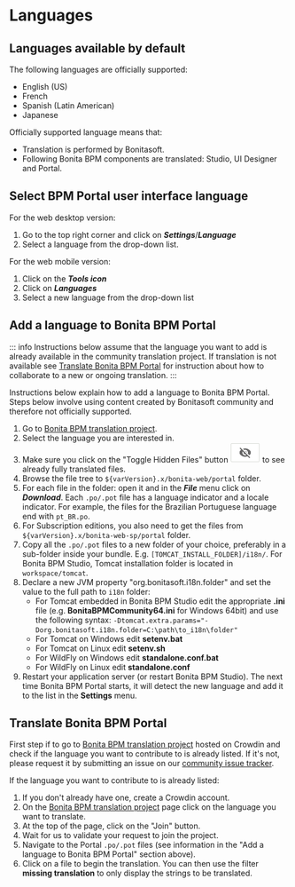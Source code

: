 # Languages

## Languages available by default

The following languages are officially supported:

* English (US)
* French
* Spanish (Latin American)
* Japanese

Officially supported language means that:
* Translation is performed by Bonitasoft.
* Following Bonita BPM components are translated: Studio, UI Designer and Portal.

## Select BPM Portal user interface language

For the web desktop version:
1. Go to the top right corner and click on _**Settings**_/_**Language**_
1. Select a language from the drop-down list.

For the web mobile version:

1. Click on the _**Tools icon**_
1. Click on _**Languages**_
1. Select a new language from the drop-down list

## Add a language to Bonita BPM Portal

::: info
Instructions below assume that the language you want to add is already available in the community translation project. If translation is not available see [Translate Bonita BPM Portal](#Translate_BonitaB_PM_Portal) for instruction about how to collaborate to a new or ongoing translation.
:::

Instructions below explain how to add a language to Bonita BPM Portal. Steps below involve using content created by Bonitasoft community and therefore not officially supported.

1. Go to [Bonita BPM translation project](http://translate.bonitasoft.org/).
1. Select the language you are interested in.
1. Make sure you click on the "Toggle Hidden Files" button ![Toggle hidden files button](images/crowdin_toggle_hidden_files.png) to see already fully translated files.
1. Browse the file tree to `${varVersion}.x/bonita-web/portal` folder.
1. For each file in the folder: open it and in the **_File_** menu click on **_Download_**. Each `.po/.pot` file has a language indicator and a locale indicator. For example, the files for the Brazilian Portuguese language end with `pt_BR.po`.
1. For Subscription editions, you also need to get the files from `${varVersion}.x/bonita-web-sp/portal` folder.
1. Copy all the `.po/.pot` files to a new folder of your choice, preferably in a sub-folder inside your bundle. E.g. `[TOMCAT_INSTALL_FOLDER]/i18n/`. For Bonita BPM Studio, Tomcat installation folder is located in `workspace/tomcat`.
1. Declare a new JVM property "org.bonitasoft.i18n.folder" and set the value to the full path to `i18n` folder:
    * For Tomcat embedded in Bonita BPM Studio edit the appropriate **.ini** file (e.g. **BonitaBPMCommunity64.ini** for Windows 64bit) and use the following syntax: `-Dtomcat.extra.params="-Dorg.bonitasoft.i18n.folder=C:\path\to_i18n\folder"`
    * For Tomcat on Windows edit **setenv.bat**
    * For Tomcat on Linux edit **setenv.sh**
    * For WildFly on Windows edit **standalone.conf.bat**
    * For WildFly on Linux edit **standalone.conf**
1. Restart your application server (or restart Bonita BPM Studio). The next time Bonita BPM Portal starts, it will detect the new language and add it to the list in the **Settings** menu.

<a id="Translate_BonitaB_PM_Portal" />

## Translate Bonita BPM Portal

First step if to go to [Bonita BPM translation project](http://translate.bonitasoft.org/) hosted on Crowdin and check if the language you want to contribute to is already listed. If it's not, please request it by submitting an issue on our [community issue tracker](https://bonita.atlassian.net).

If the language you want to contribute to is already listed:

1. If you don't already have one, create a Crowdin account.
1. On the [Bonita BPM translation project](http://translate.bonitasoft.org/) page click on the language you want to translate.
1. At the top of the page, click on the "Join" button.
1. Wait for us to validate your request to join the project.
1. Navigate to the Portal `.po/.pot` files (see information in the "Add a language to Bonita BPM Portal" section above).
1. Click on a file to begin the translation. You can then use the filter **missing translation** to only display the strings to be translated.
